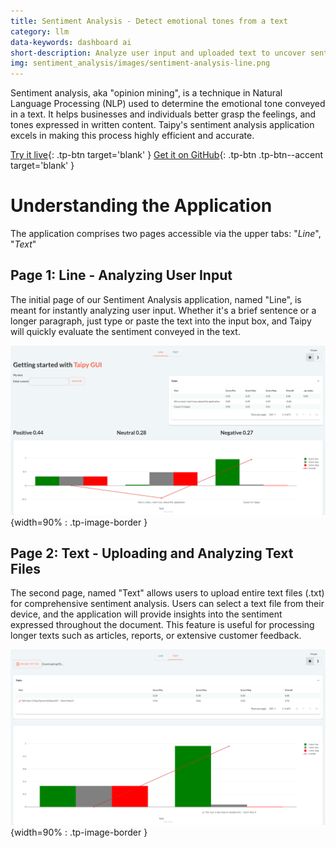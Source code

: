 ```yaml
---
title: Sentiment Analysis - Detect emotional tones from a text
category: llm
data-keywords: dashboard ai
short-description: Analyze user input and uploaded text to uncover sentiments effortlessly.
img: sentiment_analysis/images/sentiment-analysis-line.png
---
```

Sentiment analysis, aka "opinion mining", is a technique in Natural Language Processing (NLP)
used to determine the emotional tone conveyed in a text.
It helps businesses and individuals better grasp the feelings,
and tones expressed in written content. Taipy's sentiment analysis
application excels in making this process highly efficient and accurate.

[Try it live](https://sentiment-analysis.taipy.cloud/line){: .tp-btn target='blank' }
[Get it on GitHub](https://github.com/Avaiga/demo-sentiment-analysis){: .tp-btn .tp-btn--accent target='blank' }

# Understanding the Application
The application comprises two pages accessible via the upper tabs: "_Line_", "_Text_"

## Page 1: Line - Analyzing User Input
The initial page of our Sentiment Analysis application, named "Line",
is meant for instantly analyzing user input. Whether it's a
brief sentence or a longer paragraph, just type or paste the
text into the input box, and Taipy will quickly evaluate the
sentiment conveyed in the text.

![Line](images/sentiment-analysis-line.png){width=90% : .tp-image-border }

## Page 2: Text - Uploading and Analyzing Text Files
The second page, named "Text" allows users to upload
entire text files (.txt) for comprehensive sentiment
analysis. Users can select a text file from their device,
and the application will provide insights into the sentiment
expressed throughout the document. This feature is
useful for processing longer texts such as articles, reports,
or extensive customer feedback.

![Text](images/sentiment-analysis-text.png){width=90% : .tp-image-border }